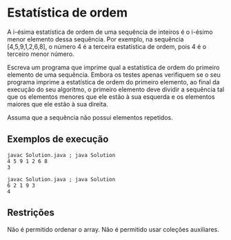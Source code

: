 # Estatística de ordem

A i-ésima estatística de ordem de uma sequência de inteiros é o i-ésimo menor elemento dessa sequência. Por exemplo, na sequência [4,5,9,1,2,6,8], o número 4 é a terceira estatística de ordem, pois 4 é o terceiro menor número.

Escreva um programa que imprime qual a estatística de ordem do primeiro elemento de uma sequência. Embora os testes apenas verifiquem se o seu programa imprime a estatística de ordem do primeiro elemento, ao final da execução do seu algoritmo, o primeiro elemento deve dividir a sequência tal que os elementos menores que ele estão à sua esquerda e os elementos maiores que ele estão à sua direita.

Assuma que a sequência não possui elementos repetidos.

## Exemplos de execução

	javac Solution.java ; java Solution
	4 5 9 1 2 6 8
	3
	
	javac Solution.java ; java Solution
	6 2 1 9 3
	4
	
## Restrições

Não é permitido ordenar o array. Não é permitido usar coleções auxiliares.